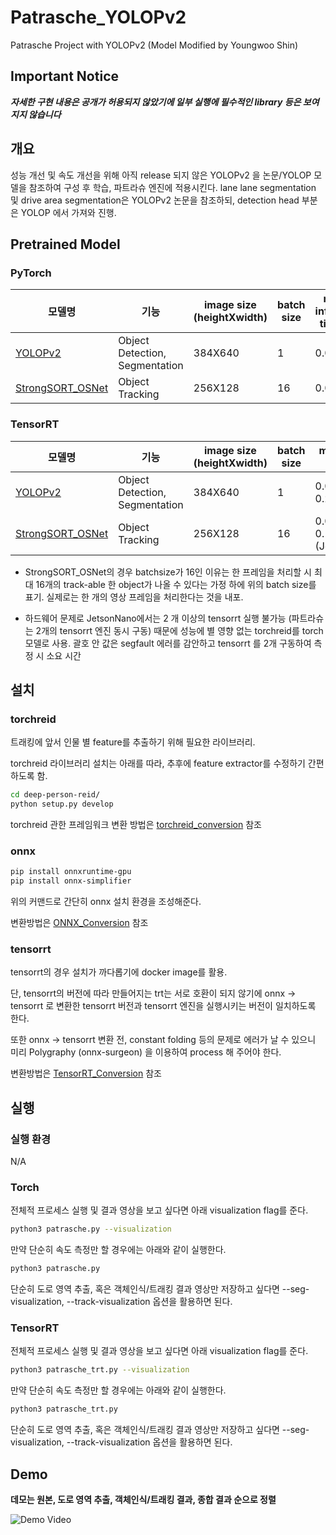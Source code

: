 # Patrasche_YOLOPv2

Patrasche Project with YOLOPv2 (Model Modified by Youngwoo Shin)

## Important Notice
***자세한 구현 내용은 공개가 허용되지 않았기에 일부 실행에 필수적인 library 등은 보여지지 않습니다***


## 개요

성능 개선 및 속도 개선을 위해 아직 release 되지 않은 YOLOPv2 을 논문/YOLOP 모델을 참조하여 구성 후 학습, 파트라슈 엔진에 적용시킨다.
lane lane segmentation 및 drive area segmentation은 YOLOPv2 논문을 참조하되, detection head 부분은 YOLOP 에서 가져와 진행.

## Pretrained Model

### PyTorch

|모델명                                                  |기능|image size (heightXwidth)|batch size|model inference time (s)|total process time (s)|Download Link|
|---                                                    |---|---|---|---|---|---|
|[YOLOPv2](https://github.com/CAIC-AD/YOLOPv2)|Object Detection, Segmentation|384X640|1|0.02|0.11||
|[StrongSORT_OSNet](https://github.com/mikel-brostrom/Yolov5_StrongSORT_OSNet)|Object Tracking|256X128|16|0.03|0.11||

### TensorRT

|모델명                                                  |기능|image size (heightXwidth)|batch size|model inference time (s)|total process time (s)|Download Link|
|---                                                    |---|---|---|---|---|---|
|[YOLOPv2](https://github.com/CAIC-AD/YOLOPv2)|Object Detection, Segmentation|384X640|1|0.007(Server) 0.28(JetsonNano)|0.11(Server) 0.60(0.49)(JetsonNano)||
|[StrongSORT_OSNet](https://github.com/mikel-brostrom/Yolov5_StrongSORT_OSNet)|Object Tracking|256X128|16|0.04(Server) 0.11(0.035)(JetsonNano)|0.11(Server) 0.60(0.49)(JetsonNano)||

* StrongSORT_OSNet의 경우 batchsize가 16인 이유는 한 프레임을 처리할 시 최대 16개의 track-able 한 object가 나올 수 있다는 가정 하에 위의 batch size를 표기. 실제로는 한 개의 영상 프레임을 처리한다는 것을 내포.

* 하드웨어 문제로 JetsonNano에서는 2 개 이상의 tensorrt 실행 불가능 (파트라슈는 2개의 tensorrt 엔진 동시 구동) 때문에 성능에 별 영향 없는 torchreid를 torch모델로 사용. 괄호 안 값은 segfault 에러를 감안하고 tensorrt 를 2개 구동하여 측정 시 소요 시간

## 설치

### torchreid

트래킹에 앞서 인물 별 feature를 추출하기 위해 필요한 라이브러리.

torchreid 라이브러리 설치는 아래를 따라, 추후에 feature extractor를 수정하기 간편하도록 함.

```bash
cd deep-person-reid/
python setup.py develop
```

torchreid 관한 프레임워크 변환 방법은 [torchreid_conversion](torchreid_conversion.ipynb) 참조

### onnx

```bash
pip install onnxruntime-gpu
pip install onnx-simplifier
```

위의 커맨드로 간단히 onnx 설치 환경을 조성해준다.

변환방법은 [ONNX_Conversion](Onnx_Conversion.ipynb) 참조

### tensorrt
tensorrt의 경우 설치가 까다롭기에 docker image를 활용.

단, tensorrt의 버전에 따라 만들어지는 trt는 서로 호환이 되지 않기에 onnx -> tensorrt 로 변환한 tensorrt 버전과 tensorrt 엔진을 실행시키는 버전이 일치하도록 한다.

또한 onnx -> tensorrt 변환 전, constant folding 등의 문제로 에러가 날 수 있으니 미리 Polygraphy (onnx-surgeon) 을 이용하여 process 해 주어야 한다.

변환방법은 [TensorRT_Conversion](TensorRT_Conversion.ipynb) 참조


## 실행

### 실행 환경

N/A

### Torch

전체적 프로세스 실행 및 결과 영상을 보고 싶다면 아래 visualization flag를 준다.

```bash
python3 patrasche.py --visualization
```

만약 단순히 속도 측정만 할 경우에는 아래와 같이 실행한다.

```bash
python3 patrasche.py
```

단순히 도로 영역 추출, 혹은 객체인식/트래킹 결과 영상만 저장하고 싶다면 --seg-visualization, --track-visualization 옵션을 활용하면 된다.

### TensorRT

전체적 프로세스 실행 및 결과 영상을 보고 싶다면 아래 visualization flag를 준다.

```bash
python3 patrasche_trt.py --visualization
```

만약 단순히 속도 측정만 할 경우에는 아래와 같이 실행한다.

```bash
python3 patrasche_trt.py
```

단순히 도로 영역 추출, 혹은 객체인식/트래킹 결과 영상만 저장하고 싶다면 --seg-visualization, --track-visualization 옵션을 활용하면 된다.


## Demo

**데모는 원본, 도로 영역 추출, 객체인식/트래킹 결과, 종합 결과 순으로 정렬**

<!-- <img src="./demo/014.png"/>
<img src="demo/030.png"/>
<img src="demo/038.png"/> -->

![Demo Video](demo/complete_demo.gif)
